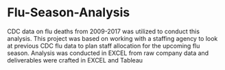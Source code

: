 # Flu-Season-Analysis
CDC data on flu deaths from 2009-2017 was utilized to conduct this analysis. This project was based on working with a staffing agency to look at previous CDC flu data to plan staff allocation for the upcoming flu season. Analysis was conducted in EXCEL from raw company data and deliverables were crafted in EXCEL and Tableau

